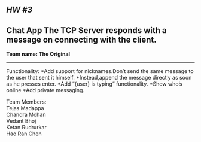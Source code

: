 ***HW #3***
----
**Chat App**
The TCP Server responds with a message on connecting with the client.
----
**Team name: The Original**

----
Functionality:
*Add support for nicknames.Don’t send the same message to the user that sent it himself.
*Instead,append the message directly as soon as he presses enter.
*Add “{user} is typing” functionality.
*Show who’s online
*Add private messaging. 

Team Members:<br /> 
Tejas Madappa <br />
Chandra Mohan <br />
Vedant Bhoj  <br />
Ketan Rudrurkar  <br />
Hao Ran Chen 
